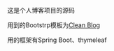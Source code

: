 这是个人博客项目的源码

用到的Bootstrp模板为[Clean Blog](http://startbootstrap.com/template-overviews/clean-blog/)

用的框架有Spring Boot、thymeleaf